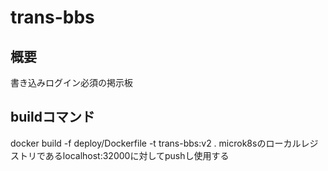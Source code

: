 # trans-bbs
## 概要
書き込みログイン必須の掲示板

## buildコマンド
docker build -f deploy/Dockerfile -t trans-bbs:v2 .
microk8sのローカルレジストリであるlocalhost:32000に対してpushし使用する

